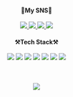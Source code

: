 <div align="center">
  <h4>🐤My SNS🐤</h4>
  <a href="https://www.instagram.com/183_yj/">
    <img src="https://img.shields.io/badge/Instagram-DD2A7B?style=flat-square&logo=Instagram&logoColor=white"/>
  </a>
  <a href="https://parallel-flax-a90.notion.site/Kim-s-Dev-Study-a49238bd3ba5471db7a50c9d13f593b3">
    <img src="https://img.shields.io/badge/Notion-white?style=flat-square&logo=Notion&logoColor=black"/>
  </a>
  <a href="https://hits.seeyoufarm.com">
    <img src="https://hits.seeyoufarm.com/api/count/incr/badge.svg?url=https%3A%2F%2Fgithub.com%2Fzzsza"/>
  </a>
  <a href="https://www.facebook.com/profile.php?id=100011956212947">
    <img src="https://img.shields.io/badge/Facebook-3B5998?style=flat-square&logo=Facebook&logoColor=white&fontColor=red"/>
  </a>
  <br>
  <h4>⚒️Tech Stack⚒️</h4>
  <img src="https://img.shields.io/badge/ReactNative-262B31?style=flat-scare&logo=React&logoColor=61DBFB"/>
  <img src="https://img.shields.io/badge/JavaScript-yellow?style=flat-scare&logo=Javascript&logoColor=black"/>
  <img src="https://img.shields.io/badge/TypeScript-007ACC?style=flat-scare&logo=Typescript&logoColor=white"/>
  <img src="https://img.shields.io/badge/Android-32DE84?style=flat-scare&logo=Android&logoColor=white"/>
  <img src="https://img.shields.io/badge/Kotlin-7F52FF?style=flat-scare&logo=Kotlin&logoColor=white"/>
  <img src="https://img.shields.io/badge/HTML-E34F26?style=flat-scare&logo=HTML5&logoColor=white"/>
  <img src="https://img.shields.io/badge/CSS-264de4?style=flat-scare&logo=CSS3&logoColor=white"/>
  <br>
  <br>
  <br>
  <br>
  <img src='https://github-readme-stats.vercel.app/api?username=kyjprograming&show_icons=true'/>
</div>
